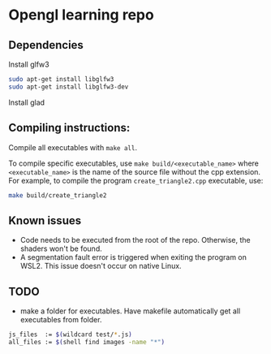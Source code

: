 # Opengl learning repo

## Dependencies

Install glfw3
```bash
sudo apt-get install libglfw3
sudo apt-get install libglfw3-dev
```

Install glad

## Compiling instructions:
Compile all executables with `make all`.

To compile specific executables, use `make build/<executable_name>` where `<executable_name>` is the name of the source file without the cpp extension. For example, to compile the program `create_triangle2.cpp` executable, use:

```bash
make build/create_triangle2
```

## Known issues
* Code needs to be executed from the root of the repo. Otherwise, the shaders won't be found.
* A segmentation fault error is triggered when exiting the program on WSL2. This issue doesn't occur on native Linux.

## TODO
* make a folder for executables. Have makefile automatically get all executables from folder.

```bash
js_files  := $(wildcard test/*.js)
all_files := $(shell find images -name "*")
```
